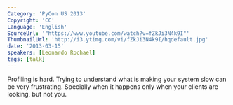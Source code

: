 ```yaml
---
Category: 'PyCon US 2013'
Copyright: 'CC'
Language: 'English'
SourceUrl: '"https://www.youtube.com/watch?v=fZkJi3N4k9I"'
ThumbnailUrl: 'http://i3.ytimg.com/vi/fZkJi3N4k9I/hqdefault.jpg'
date: '2013-03-15'
speakers: [Leonardo Rochael]
tags: [talk]
---
```

Profiling is hard. Trying to understand what is making your system slow can be very frustrating. Specially when it happens only when your clients are looking, but not you.